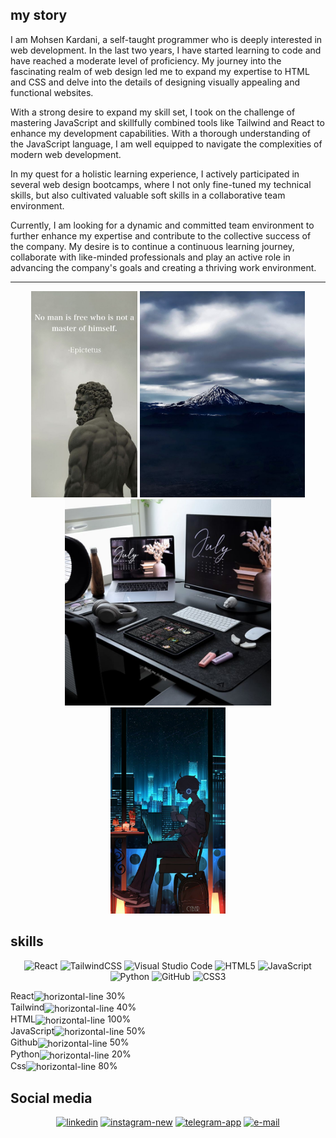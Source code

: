 <h2>my story</h2>
I am Mohsen Kardani, a self-taught programmer who is deeply interested in web development. In the last two years, I have started learning to code and have reached a moderate level of proficiency. My journey into the fascinating realm of web design led me to expand my expertise to HTML and CSS and delve into the details of designing visually appealing and functional websites.

With a strong desire to expand my skill set, I took on the challenge of mastering JavaScript and skillfully combined tools like Tailwind and React to enhance my development capabilities. With a thorough understanding of the JavaScript language, I am well equipped to navigate the complexities of modern web development.

In my quest for a holistic learning experience, I actively participated in several web design bootcamps, where I not only fine-tuned my technical skills, but also cultivated valuable soft skills in a collaborative team environment.

Currently, I am looking for a dynamic and committed team environment to further enhance my expertise and contribute to the collective success of the company. My desire is to continue a continuous learning journey, collaborate with like-minded professionals and play an active role in advancing the company's goals and creating a thriving work environment.
***

<div display="flex" align="center" >
  
<img  display="flex"  width="auto" height="330px" src="https://github.com/Mohsen-Kardani/Mohsen-Kardani/blob/main/Mastery.jpg?raw=true"/>

<img display="flex" width="auto" height="330px" src="https://github.com/Mohsen-Kardani/Mohsen-Kardani/blob/main/Damavand%20mountain.jpg?raw=true" />

<img display="flex" width="auto" height="330px"  src="https://github.com/Mohsen-Kardani/Mohsen-Kardani/blob/main/Aesthetic%20Study%20Space.jpg?raw=true" />

<img display="flex" width="auto" height="330px"  src="https://github.com/Mohsen-Kardani/Mohsen-Kardani/blob/main/WARM.jpg?raw=true" />

</div>

<h2 align="left">skills</h2>
<div align="center">
  
![React](https://img.shields.io/badge/react-%2320232a.svg?style=for-the-badge&logo=react&logoColor=%2361DAFB)
![TailwindCSS](https://img.shields.io/badge/tailwindcss-%2338B2AC.svg?style=for-the-badge&logo=tailwind-css&logoColor=white)
![Visual Studio Code](https://img.shields.io/badge/Visual%20Studio%20Code-0078d7.svg?style=for-the-badge&logo=visual-studio-code&logoColor=white)
![HTML5](https://img.shields.io/badge/html5-%23E34F26.svg?style=for-the-badge&logo=html5&logoColor=white)
![JavaScript](https://img.shields.io/badge/javascript-%23323330.svg?style=for-the-badge&logo=javascript&logoColor=%23F7DF1E)
![Python](https://img.shields.io/badge/python-3670A0?style=for-the-badge&logo=python&logoColor=ffdd54)
![GitHub](https://img.shields.io/badge/github-%23121011.svg?style=for-the-badge&logo=github&logoColor=white)
![CSS3](https://img.shields.io/badge/css3-%231572B6.svg?style=for-the-badge&logo=css3&logoColor=white)

</div>

<div display="flex" width="500px" height="200px" > 
React<img display="flex" align="center" width="60px" height="40" src="https://img.icons8.com/color/48/horizontal-line.png" alt="horizontal-line"/>  30% <br>
Tailwind<img display="flex" align="center" width="80px" height="40" src="https://img.icons8.com/color/48/horizontal-line.png" alt="horizontal-line"/>  40% <br>
HTML<img display="flex" align="center" width="200px" height="40" src="https://img.icons8.com/color/48/horizontal-line.png" alt="horizontal-line"/>  100%  
</div> 
<div display="flex" width="500px" height="200px"  > 
JavaScript<img display="flex" align="center" width="100px" height="40" src="https://img.icons8.com/color/48/horizontal-line.png" alt="horizontal-line"/>  50% <br> 
Github<img display="flex" align="center" width="100px" height="40" src="https://img.icons8.com/color/48/horizontal-line.png" alt="horizontal-line"/>  50% <br>  
Python<img display="flex" align="center" width="40px" height="40" src="https://img.icons8.com/color/48/horizontal-line.png" alt="horizontal-line"/>  20% <br>
Css<img display="flex" align="center" width="160px" height="40" src="https://img.icons8.com/color/48/horizontal-line.png" alt="horizontal-line"/>  80%  
</div>

<h2>Social media</h2>
<div display="flex" align="center" >

<a href="in/mohsen-kardani-90b244232"><img width="48" height="48" src="https://img.icons8.com/fluency/48/linkedin.png" alt="linkedin"/><a/>
<a href="kardanimohsen76"><img width="48" height="48" src="https://img.icons8.com/fluency/48/instagram-new.png" alt="instagram-new"/><a/>
<a href="https://t.me/mohhhhseen"><img width="48" height="48" src="https://img.icons8.com/color/48/telegram-app.png" alt="telegram-app"/><a/>
<a href="kardanimohsen76@gmail.com"><img width="48" height="48" src="https://img.icons8.com/emoji/48/e-mail.png" alt="e-mail"/><a/>
  
</div>

